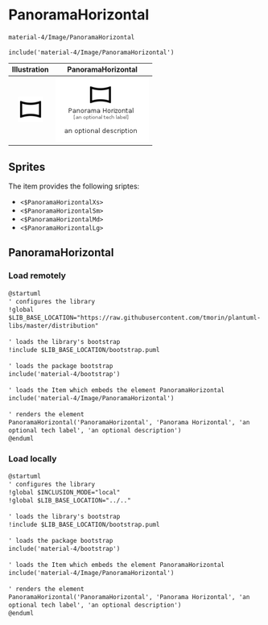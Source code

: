 # PanoramaHorizontal


```text
material-4/Image/PanoramaHorizontal
```

```text
include('material-4/Image/PanoramaHorizontal')
```



| Illustration | PanoramaHorizontal |
| :---: | :---: |
| ![illustration for Illustration](../../material-4/Image/PanoramaHorizontal.png) | ![illustration for PanoramaHorizontal](../../material-4/Image/PanoramaHorizontal.Local.png) |



## Sprites
The item provides the following sriptes:

- `<$PanoramaHorizontalXs>`
- `<$PanoramaHorizontalSm>`
- `<$PanoramaHorizontalMd>`
- `<$PanoramaHorizontalLg>`





## PanoramaHorizontal

### Load remotely
```plantuml
@startuml
' configures the library
!global $LIB_BASE_LOCATION="https://raw.githubusercontent.com/tmorin/plantuml-libs/master/distribution"

' loads the library's bootstrap
!include $LIB_BASE_LOCATION/bootstrap.puml

' loads the package bootstrap
include('material-4/bootstrap')

' loads the Item which embeds the element PanoramaHorizontal
include('material-4/Image/PanoramaHorizontal')

' renders the element
PanoramaHorizontal('PanoramaHorizontal', 'Panorama Horizontal', 'an optional tech label', 'an optional description')
@enduml
```

### Load locally
```plantuml
@startuml
' configures the library
!global $INCLUSION_MODE="local"
!global $LIB_BASE_LOCATION="../.."

' loads the library's bootstrap
!include $LIB_BASE_LOCATION/bootstrap.puml

' loads the package bootstrap
include('material-4/bootstrap')

' loads the Item which embeds the element PanoramaHorizontal
include('material-4/Image/PanoramaHorizontal')

' renders the element
PanoramaHorizontal('PanoramaHorizontal', 'Panorama Horizontal', 'an optional tech label', 'an optional description')
@enduml
```

